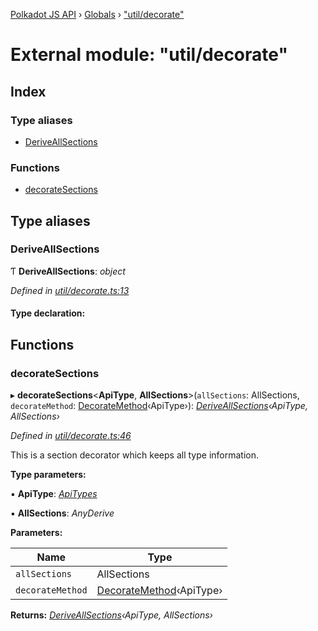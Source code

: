 [Polkadot JS API](../README.md) › [Globals](../globals.md) › ["util/decorate"](_util_decorate_.md)

# External module: "util/decorate"

## Index

### Type aliases

* [DeriveAllSections](_util_decorate_.md#deriveallsections)

### Functions

* [decorateSections](_util_decorate_.md#decoratesections)

## Type aliases

###  DeriveAllSections

Ƭ **DeriveAllSections**: *object*

*Defined in [util/decorate.ts:13](https://github.com/polkadot-js/api/blob/287ceb2ded/packages/api/src/util/decorate.ts#L13)*

#### Type declaration:

## Functions

###  decorateSections

▸ **decorateSections**<**ApiType**, **AllSections**>(`allSections`: AllSections, `decorateMethod`: [DecorateMethod](_types_.md#decoratemethod)‹ApiType›): *[DeriveAllSections](_util_decorate_.md#deriveallsections)‹ApiType, AllSections›*

*Defined in [util/decorate.ts:46](https://github.com/polkadot-js/api/blob/287ceb2ded/packages/api/src/util/decorate.ts#L46)*

This is a section decorator which keeps all type information.

**Type parameters:**

▪ **ApiType**: *[ApiTypes](_types_.md#apitypes)*

▪ **AllSections**: *AnyDerive*

**Parameters:**

Name | Type |
------ | ------ |
`allSections` | AllSections |
`decorateMethod` | [DecorateMethod](_types_.md#decoratemethod)‹ApiType› |

**Returns:** *[DeriveAllSections](_util_decorate_.md#deriveallsections)‹ApiType, AllSections›*
